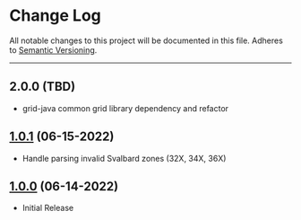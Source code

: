 # Change Log
All notable changes to this project will be documented in this file.
Adheres to [Semantic Versioning](http://semver.org/).

---

## 2.0.0 (TBD)

* grid-java common grid library dependency and refactor

## [1.0.1](https://github.com/ngageoint/mgrs-java/releases/tag/1.0.1) (06-15-2022)

* Handle parsing invalid Svalbard zones (32X, 34X, 36X)

## [1.0.0](https://github.com/ngageoint/mgrs-java/releases/tag/1.0.0) (06-14-2022)

* Initial Release
